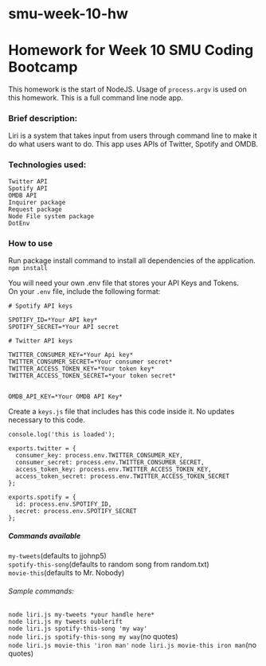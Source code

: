 # smu-week-10-hw
# Homework for Week 10 SMU Coding Bootcamp

This homework is the start of NodeJS. Usage of `process.argv` is used on this homework. This is a full command line node app.

### Brief description:

Liri is a system that takes input from users through command line to make it do what users want to do. This app uses APIs of Twitter, Spotify and OMDB.

### Technologies used:

`Twitter API`  
`Spotify API`  
`OMDB API`  
`Inquirer package`  
`Request package`  
`Node File system package`  
`DotEnv`  

### How to use

Run package install command to install all dependencies of the application.
`npm install`

You will need your own .env file that stores your API Keys and Tokens.  
On your `.env` file, include the following format:
```
# Spotify API keys

SPOTIFY_ID=*Your API key*
SPOTIFY_SECRET=*Your API secret

# Twitter API keys

TWITTER_CONSUMER_KEY=*Your Api key*
TWITTER_CONSUMER_SECRET=*Your consumer secret*
TWITTER_ACCESS_TOKEN_KEY=*Your token key*
TWITTER_ACCESS_TOKEN_SECRET=*your token secret*


OMDB_API_KEY=*Your OMDB API Key*
```

Create a `keys.js` file that includes has this code inside it. No updates necessary to this code.
```
console.log('this is loaded');

exports.twitter = {
  consumer_key: process.env.TWITTER_CONSUMER_KEY,
  consumer_secret: process.env.TWITTER_CONSUMER_SECRET,
  access_token_key: process.env.TWITTER_ACCESS_TOKEN_KEY,
  access_token_secret: process.env.TWITTER_ACCESS_TOKEN_SECRET
};

exports.spotify = {
  id: process.env.SPOTIFY_ID,
  secret: process.env.SPOTIFY_SECRET
};
```



##### Commands available
`my-tweets`(defaults to jjohnp5)  
`spotify-this-song`(defaults to random song from random.txt)  
`movie-this`(defaults to Mr. Nobody)  

###### Sample commands:
`node liri.js my-tweets *your handle here*`  
`node liri.js my tweets oublerift`  
`node liri.js spotify-this-song 'my way'`  
`node liri.js spotify-this-song my way`(no quotes)  
`node liri.js movie-this 'iron man'`
`node liri.js movie-this iron man`(no quotes)